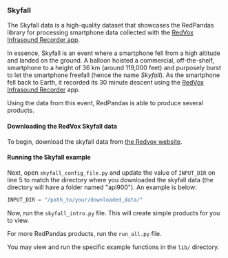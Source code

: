 ### Skyfall

The Skyfall data is a high-quality dataset that showcases the RedPandas library for processing smartphone data collected 
with the [RedVox Infrasound Recorder app](https://www.redvoxsound.com).

In essence, Skyfall is an event where a smartphone fell from a high altitude and landed on the ground. A balloon hoisted a commercial, off-the-shelf, smartphone to a height of 36 km (around 119,000 feet) and purposely burst
to let the smartphone freefall (hence the name _Skyfall_). As the smartphone fell back to Earth, it recorded its 30 minute 
descent using the [RedVox Infrasound Recorder](https://www.redvoxsound.com/) app. 

Using the data from this event, RedPandas is able to produce several products.

#### Downloading the RedVox Skyfall data
To begin, download the skyfall data from [the Redvox website](http://redvox.io/@/3f3f).

#### Running the Skyfall example
Next, open `skyfall_config_file.py` and update the value of `INPUT_DIR` on line 5 to match the directory 
where you downloaded the skyfall data (the directory will have a folder named "api900"). An example is below:
```python
INPUT_DIR = "/path_to/your/downloaded_data/"
```

Now, run the `skyfall_intro.py` file.  This will create simple products for you to view.

For more RedPandas products, run the `run_all.py` file.

You may view and run the specific example functions in the `lib/` directory.